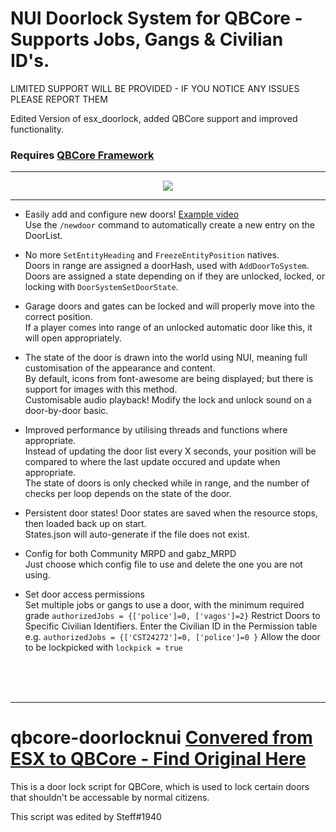# NUI Doorlock System for QBCore - Supports Jobs, Gangs & Civilian ID's. 
LIMITED SUPPORT WILL BE PROVIDED - IF YOU NOTICE ANY ISSUES PLEASE REPORT THEM

Edited Version of esx_doorlock, added QBCore support and improved functionality.

### Requires [QBCore Framework](https://github.com/qbcore-framework)


<hr>
<p align="center"><img src='https://user-images.githubusercontent.com/65407488/114383355-cbd26c00-9bd0-11eb-9079-8c341e6824b1.png'></img></p>
<hr>

* Easily add and configure new doors! <a href='https://streamable.com/e290wk'>Example video</a>  
Use the `/newdoor` command to automatically create a new entry on the DoorList.  

* No more `SetEntityHeading` and `FreezeEntityPosition` natives.  
 Doors in range are assigned a doorHash, used with `AddDoorToSystem`.  
 Doors are assigned a state depending on if they are unlocked, locked, or locking with `DoorSystemSetDoorState`.  

* Garage doors and gates can be locked and will properly move into the correct position.  
If a player comes into range of an unlocked automatic door like this, it will open appropriately.  

* The state of the door is drawn into the world using NUI, meaning full customisation of the appearance and content.  
By default, icons from font-awesome are being displayed; but there is support for images with this method.  
Customisable audio playback! Modify the lock and unlock sound on a door-by-door basic.  

* Improved performance by utilising threads and functions where appropriate.  
Instead of updating the door list every X seconds, your position will be compared to where the last update occured and update when appropriate.  
The state of doors is only checked while in range, and the number of checks per loop depends on the state of the door.  

* Persistent door states! Door states are saved when the resource stops, then loaded back up on start.  
States.json will auto-generate if the file does not exist.  

* Config for both Community MRPD and gabz_MRPD  
Just choose which config file to use and delete the one you are not using.

* Set door access permissions  
Set multiple jobs or gangs to use a door, with the minimum required grade `authorizedJobs = {['police']=0, ['vagos']=2}`
Restrict Doors to Specific Civilian Identifiers. Enter the Civilian ID in the Permission table e.g. `authorizedJobs = {['CST24272']=0, ['police']=0 }`
Allow the door to be lockpicked with `lockpick = true`  

<br><br><br>
<hr>

# qbcore-doorlocknui <a href='https://github.com/StuxxyOfficial/nui_doorlock'>Convered from ESX to QBCore - Find Original Here</a> 
This is a door lock script for QBCore, which is used to lock certain doors that shouldn't be accessable by normal citizens.

This script was edited by Steff#1940

